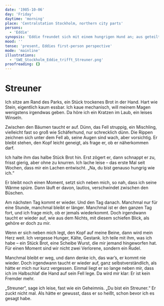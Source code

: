 ```yaml
---
date: '1985-10-06'
day: 'Friday'
daytime: 'morning'
place: 'Centralstation Stockholm, northern city parts'
persons:
  - 'Eddie'
synopsis: 'Eddie freundet sich mit einem hungrigen Hund an; aus geteiltem Brot wird stille Verbundenheit – der Streuner wird zu ihrem Anker im Straßenleben.'
mood: ''
tense: 'present, Eddies first-person perspective'
mode: 'mainline'
illustrations:
  - 'SWE_Stockholm_Eddie_trifft_Streuner.png'
proofreading: {}
---
```


# Streuner

Ich sitze am Rand des Parks, ein Stück trockenes Brot in der Hand. Hart wie
Stein, eigentlich kaum essbar. Ich kaue mechanisch, will meinem Magen wenigstens
irgendwas geben. Da höre ich ein Kratzen im Laub, ein leises Winseln.

Zwischen den Bäumen taucht er auf. Dünn, das Fell struppig, ein Mischling,
vielleicht fast so groß wie Schäferhund, nur schrecklich dünn. Die Rippen
zeichnen sich unter dem Fell ab, seine Augen sind wach, aber vorsichtig. Er
bleibt stehen, den Kopf leicht geneigt, als frage er, ob er näherkommen darf.

Ich halte ihm das halbe Stück Brot hin. Erst zögert er, dann schnappt er zu,
frisst gierig, aber ohne zu knurren. Ich lache leise – das erste Mal seit
Wochen, dass mir ein Lachen entwischt. „Na, du bist genauso hungrig wie ich.“

Er bleibt noch einen Moment, setzt sich neben mich, so nah, dass ich seine Wärme
spüre. Dann läuft er davon, lautlos, verschwindet zwischen den Büschen.

Am nächsten Tag kommt er wieder. Und den Tag danach. Manchmal nur für eine
Stunde, manchmal bleibt er länger. Manchmal ist er den ganzen Tag fort, und ich
frage mich, ob er jemals wiederkommt. Doch irgendwann taucht er wieder auf, wie
aus dem Nichts, mit diesem schiefen Blick, als gehöre er doch zu mir.

Wenn er sich neben mich legt, den Kopf auf meine Beine, dann wird mein Herz
weit. Ich vergesse Hunger, Kälte, Gestank. Ich teile mit ihm, was ich habe – ein
Stück Brot, eine Scheibe Wurst, die mir jemand hingeworfen hat. Für einen Moment
sind wir nicht zwei Verlorene, sondern ein Rudel.

Manchmal bleibt er weg, und dann denke ich, das war’s, er kommt nie wieder. Doch
irgendwann taucht er wieder auf, ganz selbstverständlich, als hätte er mich nur
kurz vergessen. Einmal liegt er so lange neben mir, dass ich im Halbschlaf die
Hand auf sein Fell lege. Da wird mir klar: Er ist kein Fremder mehr.

„Streuner“, sage ich leise, fast wie ein Geheimnis. „Du bist ein Streuner.“ Er
zuckt nicht mal. Als hätte er gewusst, dass er so heißt, schon bevor ich es
gesagt habe.
